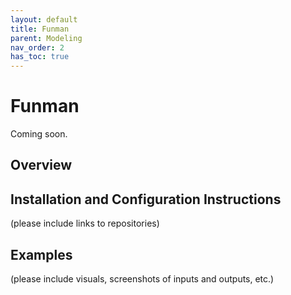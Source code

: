 ```yaml
---
layout: default
title: Funman
parent: Modeling
nav_order: 2
has_toc: true
---
```

# Funman

Coming soon.

## Overview

## Installation and Configuration Instructions
(please include links to repositories)

## Examples
(please include visuals, screenshots of inputs and outputs, etc.)
